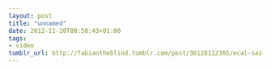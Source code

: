 ```yaml
---
layout: post
title: "unnamed"
date: 2012-11-20T08:50:43+01:00
tags:
- video
tumblr_url: http://fabiantheblind.tumblr.com/post/36128112365/ecal-saz-the-uncle-sam-machine-processes-grains
---
```

